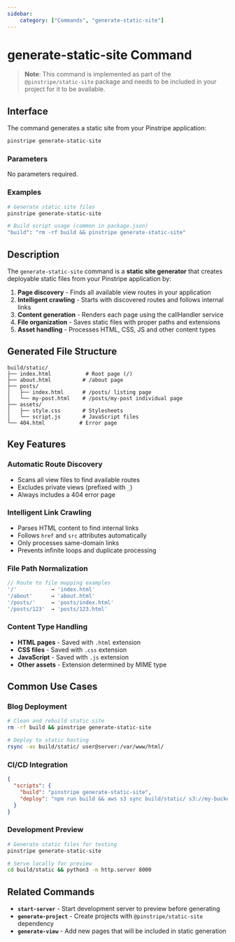 ```yaml
---
sidebar:
    category: ["Commands", "generate-static-site"]
---
```

# generate-static-site Command

> **Note**: This command is implemented as part of the `@pinstripe/static-site` package and needs to be included in your project for it to be available.

## Interface

The command generates a static site from your Pinstripe application:

```bash
pinstripe generate-static-site
```

### Parameters

No parameters required.

### Examples

```bash
# Generate static site files
pinstripe generate-static-site

# Build script usage (common in package.json)
"build": "rm -rf build && pinstripe generate-static-site"
```

## Description

The `generate-static-site` command is a **static site generator** that creates deployable static files from your Pinstripe application by:

1. **Page discovery** - Finds all available view routes in your application
2. **Intelligent crawling** - Starts with discovered routes and follows internal links
3. **Content generation** - Renders each page using the callHandler service  
4. **File organization** - Saves static files with proper paths and extensions
5. **Asset handling** - Processes HTML, CSS, JS and other content types

## Generated File Structure

```
build/static/
├── index.html           # Root page (/)
├── about.html          # /about page
├── posts/
│   ├── index.html      # /posts/ listing page
│   └── my-post.html    # /posts/my-post individual page
├── assets/
│   ├── style.css       # Stylesheets
│   └── script.js       # JavaScript files
└── 404.html           # Error page
```

## Key Features

### Automatic Route Discovery
- Scans all view files to find available routes
- Excludes private views (prefixed with `_`)
- Always includes a 404 error page

### Intelligent Link Crawling
- Parses HTML content to find internal links
- Follows `href` and `src` attributes automatically
- Only processes same-domain links
- Prevents infinite loops and duplicate processing

### File Path Normalization
```javascript
// Route to file mapping examples
'/'           → 'index.html'
'/about'      → 'about.html' 
'/posts/'     → 'posts/index.html'
'/posts/123'  → 'posts/123.html'
```

### Content Type Handling
- **HTML pages** - Saved with `.html` extension
- **CSS files** - Saved with `.css` extension  
- **JavaScript** - Saved with `.js` extension
- **Other assets** - Extension determined by MIME type

## Common Use Cases

### Blog Deployment
```bash
# Clean and rebuild static site
rm -rf build && pinstripe generate-static-site

# Deploy to static hosting
rsync -av build/static/ user@server:/var/www/html/
```

### CI/CD Integration
```json
{
  "scripts": {
    "build": "pinstripe generate-static-site",
    "deploy": "npm run build && aws s3 sync build/static/ s3://my-bucket/"
  }
}
```

### Development Preview
```bash
# Generate static files for testing
pinstripe generate-static-site

# Serve locally for preview
cd build/static && python3 -m http.server 8000
```

## Related Commands

- **`start-server`** - Start development server to preview before generating
- **`generate-project`** - Create projects with `@pinstripe/static-site` dependency
- **`generate-view`** - Add new pages that will be included in static generation